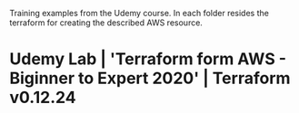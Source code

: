Training examples from the Udemy course. In each folder resides the terraform for creating the described AWS resource.
# Udemy Lab | 'Terraform form AWS - Biginner to Expert 2020' | Terraform v0.12.24
